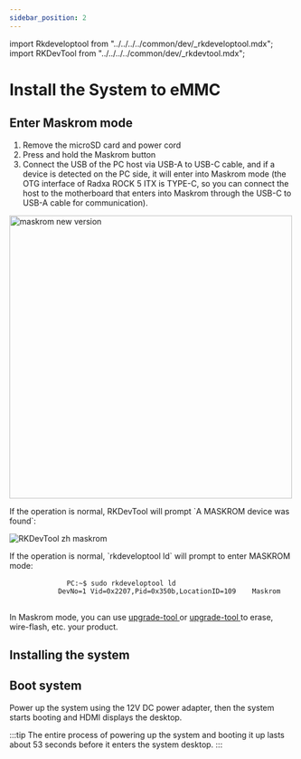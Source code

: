 ```yaml
---
sidebar_position: 2
---
```


import Rkdeveloptool from "../../../../common/dev/\_rkdeveloptool.mdx";
import RKDevTool from "../../../../common/dev/\_rkdevtool.mdx";

# Install the System to eMMC

## Enter Maskrom mode

<ol>
    <li>Remove the microSD card and power cord</li>
    <li>Press and hold the Maskrom button</li>
    <li>Connect the USB of the PC host via USB-A to USB-C cable, and if a device is detected on the PC side, it will enter into Maskrom mode (the OTG interface of Radxa ROCK 5 ITX is TYPE-C, so you can connect the host to the motherboard that enters into Maskrom through the USB-C to USB-A cable for communication).</li>
</ol>

<img src="/img/rock5itx/rock5itx-maskrom-new.webp" alt="maskrom new version" width="500" />

<Tabs groupId="platform" queryString="platform">
    <TabItem value="Windows">
        <p>If the operation is normal, RKDevTool will prompt `A MASKROM device was found`:</p>
        <img src="/img/configuration/rkdevtool-zh-maskrom.webp" alt="RKDevTool zh maskrom" />
    </TabItem>
    <TabItem value="Linux">
        <p>If the operation is normal, `rkdeveloptool ld` will prompt to enter MASKROM mode:</p>
        <pre>
            <code>PC:~$ sudo rkdeveloptool ld
            DevNo=1	Vid=0x2207,Pid=0x350b,LocationID=109	Maskrom </code>
        </pre>
    </TabItem>
</Tabs>

<p> In Maskrom mode, you can use <a href="../../low-level-dev/rkdevtool"> upgrade-tool </a> or <a href="../../low-level-dev/upgrade-tool"> upgrade-tool </a> to erase, wire-flash, etc. your product.</p>

## Installing the system

<Tabs groupId="platform">
    <TabItem value="Windows">
        <RKDevTool series="rock5" />
    </TabItem>
    <TabItem value="Linux">
        <Rkdeveloptool series="rock5"/>
    </TabItem>
</Tabs>

## Boot system

Power up the system using the 12V DC power adapter, then the system starts booting and HDMI displays the desktop.

:::tip
The entire process of powering up the system and booting it up lasts about 53 seconds before it enters the system desktop.
:::
